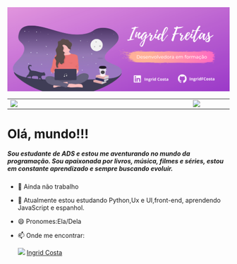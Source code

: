 <img src="MinhaImagem.png">
<center>
<table>
    <tr>
        <td><img width="400px" align="left" src="https://github-readme-stats.vercel.app/api/top-langs/?username=IngridFCosta&hide=html&layout=compact&theme=buefy" /></td>
        <td><img width="495px" align="left" src="https://github-readme-stats.vercel.app/api?username=IngridFCosta&theme=buefy"/></td>
    </tr>   
</table>
</center> 
<!--
**IngridFCosta/IngridFCosta** is a ✨ _special_ ✨ repository because its `README.md` (this file) appears on your GitHub profile.
-->

<h1>Olá, mundo!!!</h1>

<h5>Sou estudante de ADS e estou me aventurando no mundo da programação.
    Sou apaixonada por livros, música, filmes e séries, estou em constante aprendizado e 
    sempre buscando evoluir.</h5>


- 🔭 Ainda não trabalho 
- 🌱 Atualmente estou estudando Python,Ux e UI,front-end, aprendendo JavaScript e espanhol.
- 😄 Pronomes:Ela/Dela
- 📫 Onde me encontrar:<br>

    <p>
       <img src="https://www.flaticon.com/svg/static/icons/svg/174/174857.svg" width="20"></img>
       <a href="https://www.linkedin.com/in/ingrid-costa-a43598117/">Ingrid Costa</a>
    </p>
  
